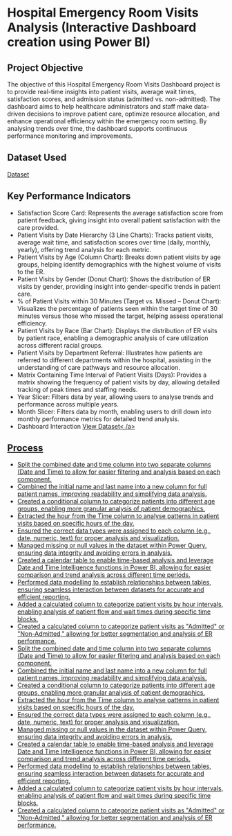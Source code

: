 # Hospital Emergency Room Visits Analysis (Interactive Dashboard creation using Power BI)
## Project Objective
The objective of this Hospital Emergency Room Visits Dashboard project is to provide real-time insights into patient visits, average wait times, satisfaction scores, and admission status (admitted vs. non-admitted). The dashboard aims to help healthcare administrators and staff make data-driven decisions to improve patient care, optimize resource allocation, and enhance operational efficiency within the emergency room setting. By analysing trends over time, the dashboard supports continuous performance monitoring and improvements.
## Dataset Used
<a href="https://github.com/mamatha203/Data-Analysis-Dashboard/blob/main/Hospital%20Data.csv">Dataset</a>

## Key Performance Indicators
- Satisfaction Score Card: Represents the average satisfaction score from patient feedback, giving insight into overall patient satisfaction with the care provided.
- Patient Visits by Date Hierarchy (3 Line Charts): Tracks patient visits, average wait time, and satisfaction scores over time (daily, monthly, yearly), offering trend analysis for each metric.
- Patient Visits by Age (Column Chart): Breaks down patient visits by age groups, helping identify demographics with the highest volume of visits to the ER.
- Patient Visits by Gender (Donut Chart): Shows the distribution of ER visits by gender, providing insight into gender-specific trends in patient care.
- % of Patient Visits within 30 Minutes (Target vs. Missed – Donut Chart): Visualizes the percentage of patients seen within the target time of 30 minutes versus those who missed the target, helping assess 
  operational efficiency.
- Patient Visits by Race (Bar Chart): Displays the distribution of ER visits by patient race, enabling a demographic analysis of care utilization across different racial groups.
- Patient Visits by Department Referral: Illustrates how patients are referred to different departments within the hospital, assisting in the understanding of care pathways and resource allocation.
- Matrix Containing Time Interval of Patient Visits (Days): Provides a matrix showing the frequency of patient visits by day, allowing detailed tracking of peak times and staffing needs.
- Year Slicer: Filters data by year, allowing users to analyse trends and performance across multiple years.
- Month Slicer: Filters data by month, enabling users to drill down into monthly performance metrics for detailed trend analysis.
- Dashboard Interaction <a href="https://github.com/mamatha203/Data-Analysis-Dashboard/blob/main/Hospital%20Emergency%20visits%20Analysis.pbix">View Dataset< /a>
## Process
- Split the combined date and time column into two separate columns (Date and Time) to allow for easier filtering and analysis based on each component.
- Combined the initial name and last name into a new column for full patient names, improving readability and simplifying data analysis.
- Created a conditional column to categorize patients into different age groups, enabling more granular analysis of patient demographics.
- Extracted the hour from the Time column to analyse patterns in patient visits based on specific hours of the day.
- Ensured the correct data types were assigned to each column (e.g., date, numeric, text) for proper analysis and visualization.
- Managed missing or null values in the dataset within Power Query, ensuring data integrity and avoiding errors in analysis.
- Created a calendar table to enable time-based analysis and leverage Date and Time Intelligence functions in Power BI, allowing for easier comparison and trend analysis across different time periods.
- Performed data modelling to establish relationships between tables, ensuring seamless interaction between datasets for accurate and efficient reporting.
- Added a calculated column to categorize patient visits by hour intervals, enabling analysis of patient flow and wait times during specific time blocks.
- Created a calculated column to categorize patient visits as "Admitted" or "Non-Admitted," allowing for better segmentation and analysis of ER performance.
- Split the combined date and time column into two separate columns (Date and Time) to allow for easier filtering and analysis based on each component.
- Combined the initial name and last name into a new column for full patient names, improving readability and simplifying data analysis.
- Created a conditional column to categorize patients into different age groups, enabling more granular analysis of patient demographics.
- Extracted the hour from the Time column to analyse patterns in patient visits based on specific hours of the day.
- Ensured the correct data types were assigned to each column (e.g., date, numeric, text) for proper analysis and visualization.
- Managed missing or null values in the dataset within Power Query, ensuring data integrity and avoiding errors in analysis.
- Created a calendar table to enable time-based analysis and leverage Date and Time Intelligence functions in Power BI, allowing for easier comparison and trend analysis across different time periods.
- Performed data modelling to establish relationships between tables, ensuring seamless interaction between datasets for accurate and efficient reporting.
- Added a calculated column to categorize patient visits by hour intervals, enabling analysis     of patient flow and wait times during specific time blocks.
- Created a calculated column to categorize patient visits as "Admitted" or "Non-Admitted," allowing for better segmentation and analysis of ER performance.


